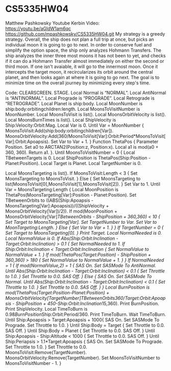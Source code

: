 # CS5335HW04
Matthew Pashkowsky
Youtube Kerbin Video: https://youtu.be/aGldW1am6qc
https://github.com/mpashkowsky/CS5335HW04.git
My strategy is a greedy strategy. Overall, the ship does not plan a full trip at once, but picks an individual moon it is going to go to next. In order to conserve fuel and simplify the option space, the ship only analyzes Hohmann Transfers. The ship analyzes the inner three most moons it has not been to yet, and checks if it can do a Hohmann Transfer almost immediately on either the second or third moon. If one isn't avaiable, it will go to the innermost moon. Once it intercepts the target moon, it recircularizes its orbit around the central planet, and then looks again at where it is going to go next. The goal is to minimize time on the overall journey by minimizing every step's time.

Code: 
CLEARSCREEN.
STAGE.
Local Normal is “NORMAL”.
Local AntiNormal is “ANTINORMAL”.
Local Prograde is “PROGRADE”.
Local Retrograde is “RETROGRADE”.
Local Planet is ship:body.
Local MoonNumber is ship:body:orbitingchildren:length.
Local MoonsToVisitNumber is MoonNumber.
Local MoonsToVisit is list().
Local MoonsOrbitVelocity is list().
Local MoonsBurnTimes is list().
Local ShipVelocity is Ship:Velocity:Orbit:Mag.
Local Var is 0.
Until Var = MoonNumber {
	MoonsToVisit:Add(ship:body:orbitingchildren[Var]).
	MoonsOrbitVelocity:Add(360/MoonsToVisit[Var]:Orbit:Period*MoonsToVisit[Var]:Orbit:Apoapsis). 
	Set Var to Var + 1.
}
Function ThetaPos {
	Parameter Position.
	Set a0 to ARCTAN2(Position:z, Position:x).
	Local a1 is mod(a0 + 360, 360).
	Return a1.
}.
Until MoonsToVisitNumber = 0 {
Local TBetweenTargets is 0.
Local ShipPosition is ThetaPos(Ship:Position - Planet:Position).
Local Target is Planet.
Local TargetNumber is 0.

Local MoonsTargeting is list().
If MoonsToVisit:Length < 3 {
	Set MoonsTargeting to MoonsToVisit.
} Else {
	Set MoonsTargeting to list(MoonsToVisit[0],MoonsToVisit[1],MoonsToVisit[2]).
}
Set Var to 1.
Until Var = MoonsTargeting:Length {
Local MoonPosition is ThetaPos(MoonsTargeting[Var]:Position - Planet:Position).
Set TBetweenOrbits to ((ABS(Ship:Apoapsis - MoonsTargeting[Var]:Apoapsis))/((ShipVelocity + MoonsOrbitVelocity[Var])/2)).
If mod(MoonPosition + MoonsOrbitVelocity[Var]*TBetweenOrbits - ShipPosition + 360,360) < 10 {
Set Target to MoonsTargeting[Var].
Set TargetNumber to Var.
Set Var to MoonTargeting:Length.
} Else {
Set Var to Var + 1.
}
}
If TargetNumber = 0 {
Set Target to MoonsTargeting[0].
}
Print Target.
Local NormalNeeded is 0.
Local NormalValue is 0.
If Abs(Ship:Orbit:Inclination - Target:Orbit:Inclination) > 0.1 {
Set NormalNeeded to 1.
If Ship:Orbit:Inclination < Target:Orbit:Inclination {
Set NormalValue to NormalValue + 1.
}
If mod(ThetaPos(Target:Position) - ShipPosition + 360,360) > 180 {
Set NormalValue to NormalValue + 1.
}
}
If NormalNeeded = 1 {
If mod(NormalValue,2) = 1 {
SAS On.
Set SASMode To AntiNormal.
Until Abs(Ship:Orbit:Inclination - Target:Orbit:Inclination) < 0.1 {
	Set Throttle to 1.0.
}
Set Throttle to 0.0.
SAS Off.
} Else {
SAS On.
Set SASMode To Normal.
Until Abs(Ship:Orbit:Inclination - Target:Orbit:Inclination) < 0.1 {
	Set Throttle to 1.0.
}
Set Throttle to 0.0.
SAS Off.
}
}
Local BurnPosition is mod(ThetaPos(Target:Position-Planet:Position) + MoonsOrbitVelocity[TargetNumber]*TBetweenOrbits*360/Target:Orbit:Apoapsis - ShipPosition + 450-Ship:Orbit:Inclination*15,360).
Print BurnPosition.
Print ShipVelocity.
Local TimeToBurn is 0.98*BurnPosition*Ship:Orbit:Period/360.
Print TimeToBurn.
Wait TimeToBurn.
Until Ship:Apoapsis > Target:Apoapsis + 1000{
SAS On.
Set SASMode To Prograde.
Set Throttle to 1.0.
}
Until Ship:Body = Target {
Set Throttle to 0.0.
SAS Off.
}
Until Ship:Body = Planet {
Set Throttle to 0.0.
SAS Off.
}
Until Ship:Apoapsis - Ship:Altitude < 1000 {
Set Throttle to 0.0.
SAS Off.
}
Until Ship:Periapsis > 1.1*Target:Apoapsis {
SAS On.
Set SASMode To Prograde.
Set Throttle to 1.0.
}
Set Throttle to 0.0.
MoonsToVisit:Remove(TargetNumber).
MoonsOrbitVelocity:Remove(TargetNumber).
Set MoonsToVisitNumber to MoonsToVisitNumber - 1.
}
